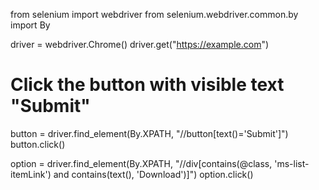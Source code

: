 from selenium import webdriver
from selenium.webdriver.common.by import By

driver = webdriver.Chrome()
driver.get("https://example.com")

# Click the button with visible text "Submit"
button = driver.find_element(By.XPATH, "//button[text()='Submit']")
button.click()






option = driver.find_element(By.XPATH, "//div[contains(@class, 'ms-list-itemLink') and contains(text(), 'Download')]")
option.click()
